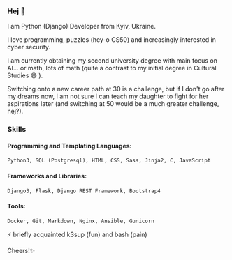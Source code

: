 ### Hej 👋

I am Python (Django) Developer from Kyiv, Ukraine.

I love programming, puzzles (hey-o CS50) and increasingly interested in cyber security. 

I am currently obtaining my second university degree with main focus on AI... or math, lots of math (quite a contrast to my initial degree in Cultural Studies 😄 ).

Switching onto a new career path at 30 is a challenge, but if I don't go after my dreams now, I am not sure I can teach my daughter to fight for her aspirations later (and switching at 50 would be a much greater challenge, nej?).

### Skills

#### Programming and Templating Languages: 
    Python3, SQL (Postgresql), HTML, CSS, Sass, Jinja2, C, JavaScript

#### Frameworks and Libraries: 
    Django3, Flask, Django REST Framework, Bootstrap4

#### Tools: 
    Docker, Git, Markdown, Nginx, Ansible, Gunicorn

⚡ briefly acquainted k3sup (fun) and bash (pain)

Cheers!✨
<!--
**Jam-Iko/Jam-Iko** is a ✨ _special_ ✨ repository because its `README.md` (this file) appears on your GitHub profile.

Here are some ideas to get you started:

- 🔭 I’m currently working on ...
- 🌱 I’m currently learning ...
- 👯 I’m looking to collaborate on ...
- 🤔 I’m looking for help with ...
- 💬 Ask me about ...
- 📫 How to reach me: ...
- 😄 Pronouns: ...
- ⚡ Fun fact: ...
-->
